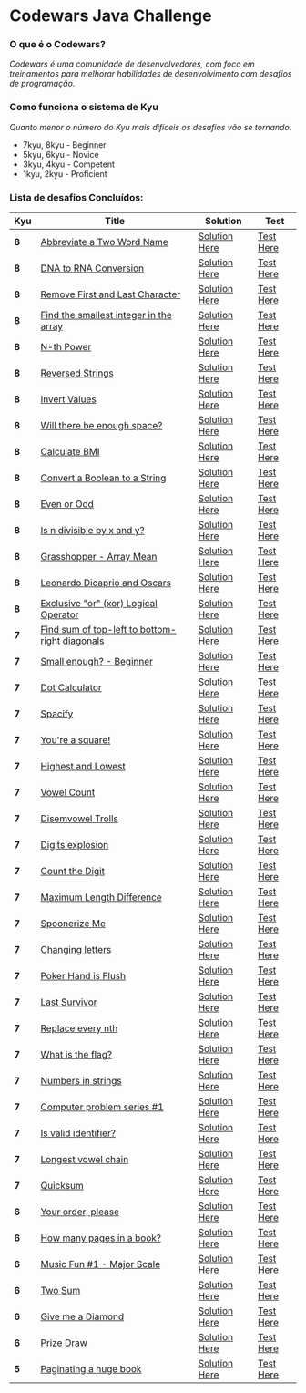 #  Codewars Java Challenge

### O que é o Codewars?
_Codewars é uma comunidade de desenvolvedores, com foco em treinamentos para melhorar habilidades de desenvolvimento com
desafios de programação_.

### Como funciona o sistema de Kyu
_Quanto menor o número do Kyu mais difíceis os desafios vão se tornando._

- 7kyu, 8kyu - Beginner
- 5kyu, 6kyu - Novice
- 3kyu, 4kyu - Competent
- 1kyu, 2kyu - Proficient


### Lista de desafios Concluídos: 

| Kyu   | Title                                                                                             | Solution                                                                                                                           | Test                                                                           |
|-------|---------------------------------------------------------------------------------------------------|------------------------------------------------------------------------------------------------------------------------------------|--------------------------------------------------------------------------------|
| **8** | [Abbreviate a Two Word Name](https://www.codewars.com/kata/57eadb7ecd143f4c9c0000a3)              | [Solution Here](https://github.com/CleuJunior/Codewars-Java/blob/main/src/main/java/com/br/javawars/kyu_8/AbbreviateTwoWords.java) | [Test Here](https://github.com/CleuJunior/Codewars-Java/blob/main/src/test/java/com/br/javawars/kyu_8/AbbreviateTwoWordsTest.java) |
| **8** | [DNA to RNA Conversion](https://www.codewars.com/kata/5556282156230d0e5e000089)                   | [Solution Here](https://github.com/CleuJunior/Codewars-Java/blob/main/src/main/java/com/br/javawars/kyu_8/BioDNA.java)             | [Test Here](https://github.com/CleuJunior/Codewars-Java/blob/main/src/test/java/com/br/javawars/kyu_8/BioDNATest.java) |
| **8** | [Remove First and Last Character](https://www.codewars.com/kata/56bc28ad5bdaeb48760009b0)         | [Solution Here](https://github.com/CleuJunior/Codewars-Java/blob/main/src/main/java/com/br/javawars/kyu_8/RemoveChars.java)        | [Test Here](https://github.com/CleuJunior/Codewars-Java/blob/main/src/test/java/com/br/javawars/kyu_8/RemoveCharsTest.java) |
| **8** | [Find the smallest integer in the array](https://www.codewars.com/kata/55a2d7ebe362935a210000b2)  | [Solution Here](https://github.com/CleuJunior/Codewars-Java/blob/main/src/main/java/com/br/javawars/kyu_8/SmallestIntegerFinder.java) | [Test Here](https://github.com/CleuJunior/Codewars-Java/blob/main/src/test/java/com/br/javawars/kyu_8/SmallestIntegerFinderTest.java) |
| **8** | [N-th Power](https://www.codewars.com/kata/57d814e4950d8489720008db)                              | [Solution Here](https://github.com/CleuJunior/Codewars-Java/blob/main/src/main/java/com/br/javawars/kyu_8/NthPower.java)           | [Test Here](https://github.com/CleuJunior/Codewars-Java/blob/main/src/test/java/com/br/javawars/kyu_8/NthPowerTest.java) |
| **8** | [Reversed Strings](https://www.codewars.com/kata/5168bb5dfe9a00b126000018)                        | [Solution Here](https://github.com/CleuJunior/Codewars-Java/blob/main/src/main/java/com/br/javawars/kyu_8/ReversedString.java)     | [Test Here](https://github.com/CleuJunior/Codewars-Java/tree/main/src/test/java/com/br/javawars/kyu_8) |
| **8** | [Invert Values](https://www.codewars.com/kata/5899dc03bc95b1bf1b0000ad)                           | [Solution Here](https://github.com/CleuJunior/Codewars-Java/blob/main/src/main/java/com/br/javawars/kyu_8/InvertValues.java)       | [Test Here](https://github.com/CleuJunior/Codewars-Java/blob/main/src/test/java/com/br/javawars/kyu_8/InvertValuesTest.java) |
| **8** | [Will there be enough space?](https://www.codewars.com/kata/5875b200d520904a04000003)             | [Solution Here](https://github.com/CleuJunior/Codewars-Java/blob/main/src/main/java/com/br/javawars/kyu_8/Bob.java)                | [Test Here](https://github.com/CleuJunior/Codewars-Java/blob/main/src/test/java/com/br/javawars/kyu_8/BobTest.java) |
| **8** | [Calculate BMI](https://www.codewars.com/kata/57a429e253ba3381850000fb)                           | [Solution Here](https://github.com/CleuJunior/Codewars-Java/blob/main/src/main/java/com/br/javawars/kyu_8/Calculate.java)          | [Test Here](https://github.com/CleuJunior/Codewars-Java/blob/main/src/test/java/com/br/javawars/kyu_8/CalculateTest.java) |
| **8** | [Convert a Boolean to a String](https://www.codewars.com/kata/551b4501ac0447318f0009cd)           | [Solution Here](https://github.com/CleuJunior/Codewars-Java/blob/main/src/main/java/com/br/javawars/kyu_8/BooleanToString.java)    | [Test Here](https://github.com/CleuJunior/Codewars-Java/blob/main/src/test/java/com/br/javawars/kyu_8/BooleanToStringTest.java) |
| **8** | [Even or Odd](https://www.codewars.com/kata/53da3dbb4a5168369a0000fe)                             | [Solution Here](https://github.com/CleuJunior/Codewars-Java/blob/main/src/main/java/com/br/javawars/kyu_8/EvenOrOdd.java)          | [Test Here](https://github.com/CleuJunior/Codewars-Java/blob/main/src/test/java/com/br/javawars/kyu_8/EvenOrOddTest.java) |
| **8** | [Is n divisible by x and y?](https://www.codewars.com/kata/5545f109004975ea66000086)              | [Solution Here](https://github.com/CleuJunior/Codewars-Java/blob/main/src/main/java/com/br/javawars/kyu_8/DivisibleNb.java)        | [Test Here](https://github.com/CleuJunior/Codewars-Java/blob/main/src/test/java/com/br/javawars/kyu_8/DivisibleNbTest.java) |
| **8** | [Grasshopper - Array Mean](https://www.codewars.com/kata/55d277882e139d0b6000005d)                | [Solution Here](https://github.com/CleuJunior/Codewars-Java/blob/main/src/main/java/com/br/javawars/kyu_8/GrassHopper.java)        | [Test Here](https://github.com/CleuJunior/Codewars-Java/blob/main/src/test/java/com/br/javawars/kyu_8/GrassHopperTest.java) |
| **8** | [Leonardo Dicaprio and Oscars](https://www.codewars.com/kata/56d49587df52101de70011e4)            | [Solution Here](https://github.com/CleuJunior/Codewars-Java/blob/main/src/main/java/com/br/javawars/kyu_8/LeonardoOscar.java)      | [Test Here](https://github.com/CleuJunior/Codewars-Java/blob/main/src/test/java/com/br/javawars/kyu_8/LeonardoOscarTest.java) |
| **8** | [Exclusive "or" (xor) Logical Operator](https://www.codewars.com/kata/56fa3c5ce4d45d2a52001b3c)   | [Solution Here](https://github.com/CleuJunior/Codewars-Java/blob/main/src/main/java/com/br/javawars/kyu_8/XOR.java)                | [Test Here](https://github.com/CleuJunior/Codewars-Java/blob/main/src/test/java/com/br/javawars/kyu_8/XORTest.java) |
| **7** | [Find sum of top-left to bottom-right diagonals](https://www.codewars.com/kata/5545f109004975ea66000086) | [Solution Here](https://github.com/CleuJunior/Codewars-Java/blob/main/src/main/java/com/br/javawars/kyu_7/Diagonal.java)           | [Test Here](https://github.com/CleuJunior/Codewars-Java/blob/main/src/test/java/com/br/javawars/kyu_7/DiagonalTest.java) |
| **7** | [Small enough? - Beginner](https://www.codewars.com/kata/57cc981a58da9e302a000214)                | [Solution Here](https://github.com/CleuJunior/Codewars-Java/blob/main/src/main/java/com/br/javawars/kyu_7/SmallEnough.java)        | [Test Here](https://github.com/CleuJunior/Codewars-Java/blob/main/src/test/java/com/br/javawars/kyu_7/SmallEnoughTest.java) |
| **7** | [Dot Calculator](https://www.codewars.com/kata/6071ef9cbe6ec400228d9531)                          | [Solution Here](https://github.com/CleuJunior/Codewars-Java/blob/main/src/main/java/com/br/javawars/kyu_7/DotCalculator.java)      | [Test Here](https://github.com/CleuJunior/Codewars-Java/blob/main/src/test/java/com/br/javawars/kyu_7/DotCalculatorTest.java) |
| **7** | [Spacify](https://www.codewars.com/kata/57f8ee485cae443c4d000127)                                 | [Solution Here](https://github.com/CleuJunior/Codewars-Java/blob/main/src/main/java/com/br/javawars/kyu_7/Spacify.java)            | [Test Here](https://github.com/CleuJunior/Codewars-Java/blob/main/src/test/java/com/br/javawars/kyu_7/SpacifyTest.java) |
| **7** | [You're a square!](https://www.codewars.com/kata/54c27a33fb7da0db0100040e)                        | [Solution Here](https://github.com/CleuJunior/Codewars-Java/blob/main/src/main/java/com/br/javawars/kyu_7/Square.java)             | [Test Here](https://github.com/CleuJunior/Codewars-Java/blob/main/src/test/java/com/br/javawars/kyu_7/SquareTest.java) |
| **7** | [Highest and Lowest](https://www.codewars.com/kata/554b4ac871d6813a03000035)                      | [Solution Here](https://github.com/CleuJunior/Codewars-Java/blob/main/src/main/java/com/br/javawars/kyu_7/HighestLowest.java)      | [Test Here](https://github.com/CleuJunior/Codewars-Java/blob/main/src/test/java/com/br/javawars/kyu_7/HighestLowestTest.java) |
| **7** | [Vowel Count](https://www.codewars.com/kata/54ff3102c1bad923760001f3)                             | [Solution Here](https://github.com/CleuJunior/Codewars-Java/blob/main/src/main/java/com/br/javawars/kyu_7/Vowels.java)             | [Test Here](https://github.com/CleuJunior/Codewars-Java/blob/main/src/test/java/com/br/javawars/kyu_7/VowelsTest.java) |
| **7** | [Disemvowel Trolls](https://www.codewars.com/kata/52fba66badcd10859f00097e)                       | [Solution Here](https://github.com/CleuJunior/Codewars-Java/blob/main/src/main/java/com/br/javawars/kyu_7/Troll.java)              | [Test Here](https://github.com/CleuJunior/Codewars-Java/blob/main/src/test/java/com/br/javawars/kyu_7/TrollTest.java) |
| **7** | [Digits explosion](https://www.codewars.com/kata/585b1fafe08bae9988000314)                        | [Solution Here](https://github.com/CleuJunior/Codewars-Java/blob/main/src/main/java/com/br/javawars/kyu_7/DigitsExplosion.java)    | [Test Here](https://github.com/CleuJunior/Codewars-Java/blob/main/src/test/java/com/br/javawars/kyu_7/DigitsExplosionTest.java) |
| **7** | [Count the Digit](https://www.codewars.com/kata/566fc12495810954b1000030/)                        | [Solution Here](https://github.com/CleuJunior/Codewars-Java/blob/main/src/main/java/com/br/javawars/kyu_7/CountDig.java)           | [Test Here](https://github.com/CleuJunior/Codewars-Java/blob/main/src/test/java/com/br/javawars/kyu_7/CountDigTest.java) |
| **7** | [Maximum Length Difference](https://www.codewars.com/kata/5663f5305102699bad000056)               | [Solution Here](https://github.com/CleuJunior/Codewars-Java/blob/main/src/main/java/com/br/javawars/kyu_7/MaxDiffLength.java)      | [Test Here](https://github.com/CleuJunior/Codewars-Java/blob/main/src/test/java/com/br/javawars/kyu_7/MaxDiffLengthTest.java) |
| **7** | [Spoonerize Me](https://www.codewars.com/kata/56b8903933dbe5831e000c76)                           | [Solution Here](https://github.com/CleuJunior/Codewars-Java/blob/main/src/main/java/com/br/javawars/kyu_7/Spooner.java)            | [Test Here](https://github.com/CleuJunior/Codewars-Java/blob/main/src/test/java/com/br/javawars/kyu_7/SpoonerTest.java) |
| **7** | [Changing letters](https://www.codewars.com/kata/5831c204a31721e2ae000294/)                       | [Solution Here](https://github.com/CleuJunior/Codewars-Java/blob/main/src/main/java/com/br/javawars/kyu_7/ChangingLetters.java)    | [Test Here](https://github.com/CleuJunior/Codewars-Java/blob/main/src/test/java/com/br/javawars/kyu_7/ChangingLettersTest.java) |
| **7** | [Poker Hand is Flush](https://www.codewars.com/kata/5acbc3b3481ebb23a400007d)                     | [Solution Here](https://github.com/CleuJunior/Codewars-Java/blob/main/src/main/java/com/br/javawars/kyu_7/PokerHand.java)          | [Test Here](https://github.com/CleuJunior/Codewars-Java/blob/main/src/test/java/com/br/javawars/kyu_7/PokerHandTest.java) |
| **7** | [Last Survivor](https://www.codewars.com/kata/609eee71109f860006c377d1)                           | [Solution Here](https://github.com/CleuJunior/Codewars-Java/blob/main/src/main/java/com/br/javawars/kyu_7/LastSurvivor.java)       | [Test Here](https://github.com/CleuJunior/Codewars-Java/blob/main/src/test/java/com/br/javawars/kyu_7/LastSurvivorTest.java) |
| **7** | [Replace every nth](https://www.codewars.com/kata/57fcaed83206fb15fd00027a)                       | [Solution Here](https://github.com/CleuJunior/Codewars-Java/blob/main/src/main/java/com/br/javawars/kyu_7/ReplaceEverynth.java)    | [Test Here](https://github.com/CleuJunior/Codewars-Java/blob/main/src/test/java/com/br/javawars/kyu_7/ReplaceEverynthTest.java) |
| **7** | [What is the flag?](https://www.codewars.com/kata/61efc02e4fd88600343b5c58)                       | [Solution Here](https://github.com/CleuJunior/Codewars-Java/blob/main/src/main/java/com/br/javawars/kyu_7/TheFlag.java)            | [Test Here](https://github.com/CleuJunior/Codewars-Java/blob/main/src/test/java/com/br/javawars/kyu_7/TheFlagTest.java) |
| **7** | [Numbers in strings](https://www.codewars.com/kata/59dd2c38f703c4ae5e000014)                         | [Solution Here](https://github.com/CleuJunior/Codewars-Java/blob/main/src/main/java/com/br/javawars/kyu_7/NumbersInStrings.java)   | [Test Here](https://github.com/CleuJunior/Codewars-Java/blob/main/src/test/java/com/br/javawars/kyu_7/NumbersInStringsTest.java) |
| **7** | [Computer problem series #1](https://www.codewars.com/kata/5d49c93d089c6e000ff8428c)                          | [Solution Here](https://github.com/CleuJunior/Codewars-Java/blob/main/src/main/java/com/br/javawars/kyu_7/HardDiskDrive.java)      | [Test Here](https://github.com/CleuJunior/Codewars-Java/blob/main/src/test/java/com/br/javawars/kyu_7/HardDiskDriveTest.java) |
| **7** | [Is valid identifier?](https://www.codewars.com/kata/563a8656d52a79f06c00001f)                           | [Solution Here](https://github.com/CleuJunior/Codewars-Java/blob/main/src/main/java/com/br/javawars/kyu_7/IdentifierChecker.java)  | [Test Here](https://github.com/CleuJunior/Codewars-Java/blob/main/src/test/java/com/br/javawars/kyu_7/IdentifierCheckerTest.java)   |
| **7** | [Longest vowel chain](https://www.codewars.com/kata/59c5f4e9d751df43cf000035)                            | [Solution Here](https://github.com/CleuJunior/Codewars-Java/blob/main/src/main/java/com/br/javawars/kyu_7/LongestVowelChain.java)  | [Test Here](https://github.com/CleuJunior/Codewars-Java/blob/main/src/test/java/com/br/javawars/kyu_7/LastSurvivorTest.java)          |
| **7** | [Quicksum](https://www.codewars.com/kata/569924899aa8541eb200003f)                             | [Solution Here](https://github.com/CleuJunior/Codewars-Java/blob/main/src/main/java/com/br/javawars/kyu_7/Quicksum.java)     | [Test Here](https://github.com/CleuJunior/Codewars-Java/blob/main/src/test/java/com/br/javawars/kyu_7/QuickSumTest.java)               |
| **6** | [Your order, please](https://www.codewars.com/kata/55c45be3b2079eccff00010f)                      | [Solution Here](https://github.com/CleuJunior/Codewars-Java/blob/main/src/main/java/com/br/javawars/kyu_6/Order.java)              | [Test Here](https://github.com/CleuJunior/Codewars-Java/blob/main/src/test/java/com/br/javawars/kyu_6/OrderTest.java) |
| **6** | [How many pages in a book?](https://www.codewars.com/kata/622de76d28bf330057cd6af8)               | [Solution Here](https://github.com/CleuJunior/Codewars-Java/blob/main/src/main/java/com/br/javawars/kyu_6/HowManyPagesInABook.java) | [Test Here](https://github.com/CleuJunior/Codewars-Java/blob/main/src/test/java/com/br/javawars/kyu_6/HowManyPagesInABookTest.java) |
| **6** | [Music Fun #1 - Major Scale](https://www.codewars.com/kata/5c1b25bc85042749e9000043)              | [Solution Here](https://github.com/CleuJunior/Codewars-Java/blob/main/src/main/java/com/br/javawars/kyu_6/MajorScale.java)         | [Test Here](https://github.com/CleuJunior/Codewars-Java/blob/main/src/test/java/com/br/javawars/kyu_6/MajorScaleTest.java) |
| **6** | [Two Sum](https://www.codewars.com/kata/52c31f8e6605bcc646000082)                                 | [Solution Here](https://github.com/CleuJunior/Codewars-Java/blob/main/src/main/java/com/br/javawars/kyu_6/TwoSum.java)             | [Test Here](https://github.com/CleuJunior/Codewars-Java/blob/main/src/test/java/com/br/javawars/kyu_6/TwoSumTest.java) |
| **6** | [Give me a Diamond](https://www.codewars.com/kata/5503013e34137eeeaa001648)                       | [Solution Here](https://github.com/CleuJunior/Codewars-Java/blob/main/src/main/java/com/br/javawars/kyu_6/Diamond.java)            | [Test Here](https://github.com/CleuJunior/Codewars-Java/blob/main/src/test/java/com/br/javawars/kyu_6/DiamondTest.java) |
| **6** | [Prize Draw](https://www.codewars.com/kata/5616868c81a0f281e500005c)                              | [Solution Here](https://github.com/CleuJunior/Codewars-Java/blob/main/src/main/java/com/br/javawars/kyu_6/PrizeDraw.java)          | [Test Here](https://github.com/CleuJunior/Codewars-Java/blob/main/src/test/java/com/br/javawars/kyu_6/PrizeDrawTest.java) |
| **5** | [Paginating a huge book](https://www.codewars.com/kata/55905b7597175ffc1a00005a)                  | [Solution Here](https://github.com/CleuJunior/Codewars-Java/blob/main/src/main/java/com/br/javawars/kyu_5/BookNum.java)            | [Test Here](https://github.com/CleuJunior/Codewars-Java/blob/main/src/test/java/com/br/javawars/kyu_5/BookNumTest.java) |
